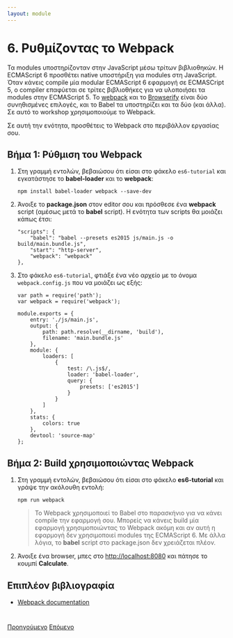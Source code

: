 ```yaml
---
layout: module
---
```

# 6. Ρυθμίζοντας το Webpack

Τα modules υποστηρίζονταν στην JavaScript μέσω τρίτων βιβλιοθηκών. Η ECMAScript 6 προσθέτει native υποστήριξη για modules στη JavaScript. Όταν κάνεις compile μία modular ECMAScript 6 εφαρμογή σε ECMASCript 5, ο compiler επαφύεται σε τρίτες βιβλιοθήκες για να υλοποιήσει τα modules στην ECMAScript 5. Το [webpack](http://webpack.github.io/) και το [Browserify](http://browserify.org/) είναι δύο συνηθισμένες επιλογές, και το Babel τα υποστηρίζει και τα δύο (και άλλα). Σε αυτό το workshop χρησιμοποιούμε το Webpack.

Σε αυτή την ενότητα, προσθέτεις το Webpack στο περιβάλλον εργασίας σου.

## Βήμα 1: Ρύθμιση του Webpack

1. Στη γραμμή εντολών, βεβαιώσου ότι είσαι στο φάκελο `es6-tutorial` και εγκατάστησε το **babel-loader** και το **webpack**:
   
   	```
   	npm install babel-loader webpack --save-dev
   	```

1. Άνοιξε το **package.json** στον editor σου και πρόσθεσε ένα **webpack** script (αμέσως μετά το **babel** script). Η ενότητα των scripts θα μοιάζει κάπως έτσι:

    ```
    "scripts": {
        "babel": "babel --presets es2015 js/main.js -o build/main.bundle.js",
	    "start": "http-server",
        "webpack": "webpack"
    },
    ```
    
1. Στο φάκελο `es6-tutorial`, φτιάξε ένα νέο αρχείο με το όνομα `webpack.config.js` που να μοιάζει ως εξής:
     
     ```
     var path = require('path');
     var webpack = require('webpack');
     
     module.exports = {
         entry: './js/main.js',
         output: {
             path: path.resolve(__dirname, 'build'),
             filename: 'main.bundle.js'
         },
         module: {
             loaders: [
                 {
                     test: /\.js$/,
                     loader: 'babel-loader',
                     query: {
                         presets: ['es2015']
                     }
                 }
             ]
         },
         stats: {
             colors: true
         },
         devtool: 'source-map'
     };
     ```

## Βήμα 2: Build χρησιμοποιώντας Webpack

1. Στη γραμμή εντολών, βεβαιώσου ότι είσαι στο φάκελο **es6-tutorial** και γράψε την ακόλουθη εντολή:
  
	```
    npm run webpack
	```
	
	> Το Webpack χρησιμοποιεί το Babel στο παρασκήνιο για να κάνει compile την εφαρμογή σου. Μπορείς να κάνεις build μία εφαρμογή χρησιμοποιώντας το Webpack ακόμη και αν αυτή η εφαρμογή δεν χρησιμοποιεί modules της ECMAScript 6. Με άλλα λόγια, το **babel** script στο package.json δεν χρειάζεται πλέον.

1. Άνοιξε ένα browser, μπες στο [http://localhost:8080](http://localhost:8080) και πάτησε το κουμπί **Calculate**.

## Επιπλέον βιβλιογραφία

- [Webpack documentation](http://webpack.github.io/docs/)

<div class="row" style="margin-top:40px;">
<div class="col-sm-12">
<a href="ecmascript6-template-strings.html" class="btn btn-default"><i class="glyphicon glyphicon-chevron-left"></i> Προηγούμενο</a>
<a href="ecmascript6-modules.html" class="btn btn-default pull-right">Επόμενο <i class="glyphicon glyphicon-chevron-right"></i></a>
</div>
</div>

